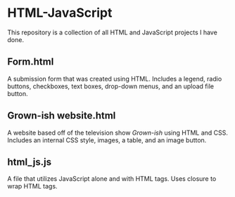 # HTML-JavaScript

This repository is a collection of all HTML and JavaScript projects I have done.  

## Form.html
A submission form that was created using HTML.  Includes a legend, radio buttons, checkboxes, text boxes, drop-down menus, and an upload file button. 

## Grown-ish website.html
A website based off of the television show *Grown-ish* using HTML and CSS. Includes an internal CSS style, images, a table, and an image button.

## html_js.js
A file that utilizes JavaScript alone and with HTML tags. Uses closure to wrap HTML tags.
